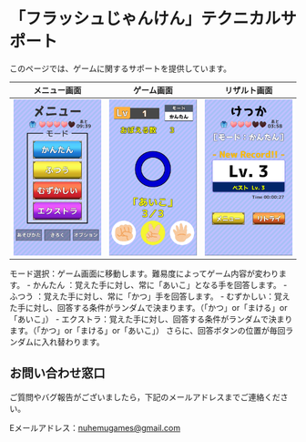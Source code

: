 # 「フラッシュじゃんけん」テクニカルサポート

このページでは、ゲームに関するサポートを提供しています。

|メニュー画面|ゲーム画面|リザルト画面|
|:---:|:---:|:---:|
|<img src="https://github.com/NuhemuGames/TechnicalSupport/blob/main/docs/FlashRPC/imgs/MenuScene.png?raw=true" width="320px">|<img src="https://github.com/NuhemuGames/TechnicalSupport/blob/main/docs/FlashRPC/imgs/GameScene.png?raw=true" width="320px">|<img src="https://github.com/NuhemuGames/TechnicalSupport/blob/main/docs/FlashRPC/imgs/ResultScene.png?raw=true" width="320px">|

モード選択：ゲーム画面に移動します。難易度によってゲーム内容が変わります。
            - かんたん  ：覚えた手に対し、常に「あいこ」となる手を回答します。
            - ふつう    ：覚えた手に対し、常に「かつ」手を回答します。
            - むずかしい：覚えた手に対し、回答する条件がランダムで決まります。（「かつ」or「まける」or「あいこ」）
            - エクストラ：覚えた手に対し、回答する条件がランダムで決まります。（「かつ」or「まける」or「あいこ」）
                          さらに、回答ボタンの位置が毎回ランダムに入れ替わります。

## お問い合わせ窓口

ご質問やバグ報告がございましたら，下記のメールアドレスまでご連絡ください。

Eメールアドレス：nuhemugames@gmail.com